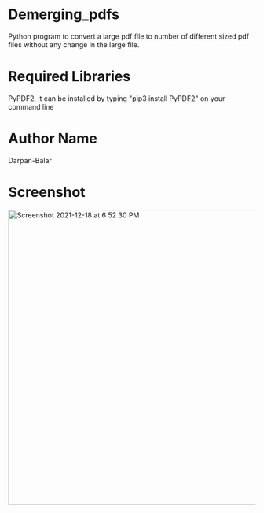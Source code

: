 # Demerging_pdfs
Python program to convert a large pdf file to number of different sized pdf files without any change in the large file.

# Required Libraries
PyPDF2, it can be installed by typing "pip3 install PyPDF2" on your command line

# Author Name
Darpan-Balar


# Screenshot



<img width="599" alt="Screenshot 2021-12-18 at 6 52 30 PM" src="https://user-images.githubusercontent.com/95535468/147670937-b6832970-8ed1-4180-a13a-264a55db0dd7.png">
